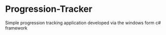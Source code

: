 # Progression-Tracker
Simple progression tracking application developed via the windows form c# framework
